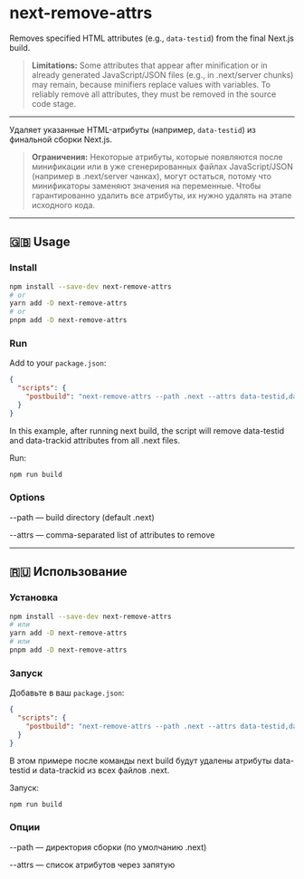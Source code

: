 # next-remove-attrs

Removes specified HTML attributes (e.g., `data-testid`) from the final Next.js build.

> **Limitations:** Some attributes that appear after minification or in already generated JavaScript/JSON files (e.g., in .next/server chunks) may remain, because minifiers replace values with variables. To reliably remove all attributes, they must be removed in the source code stage.

---

Удаляет указанные HTML-атрибуты (например, `data-testid`) из финальной сборки Next.js.

> **Ограничения:** Некоторые атрибуты, которые появляются после минификации или в уже сгенерированных файлах JavaScript/JSON (например в .next/server чанках), могут остаться, потому что минификаторы заменяют значения на переменные. Чтобы гарантированно удалить все атрибуты, их нужно удалять на этапе исходного кода.

---

## 🇬🇧 Usage

### Install

```bash
npm install --save-dev next-remove-attrs
# or
yarn add -D next-remove-attrs
# or
pnpm add -D next-remove-attrs
```

### Run

Add to your `package.json`:

```json
{
  "scripts": {
    "postbuild": "next-remove-attrs --path .next --attrs data-testid,data-trackid"
  }
}
```

In this example, after running next build, the script will remove data-testid and data-trackid attributes from all .next files.

Run:

```bash
npm run build
```

### Options

--path — build directory (default .next)

--attrs — comma-separated list of attributes to remove

---

## 🇷🇺 Использование

### Установка

```bash
npm install --save-dev next-remove-attrs
# или
yarn add -D next-remove-attrs
# или
pnpm add -D next-remove-attrs
```

### Запуск

Добавьте в ваш `package.json`:

```json
{
  "scripts": {
    "postbuild": "next-remove-attrs --path .next --attrs data-testid,data-trackid"
  }
}
```

В этом примере после команды next build будут удалены атрибуты data-testid и data-trackid из всех файлов .next.

Запуск:

```bash
npm run build
```

### Опции

--path — директория сборки (по умолчанию .next)

--attrs — список атрибутов через запятую
